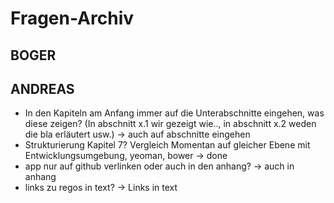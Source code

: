 # Fragen-Archiv

## BOGER


## ANDREAS

- In den Kapiteln am Anfang immer auf die Unterabschnitte eingehen, was diese zeigen? (In abschnitt x.1 wir gezeigt wie.., in abschnitt x.2 weden die bla erläutert usw.) -> auch auf abschnitte eingehen
- Strukturierung Kapitel 7? Vergleich Momentan auf gleicher Ebene mit Entwicklungsumgebung, yeoman, bower -> done
- app nur auf github verlinken oder auch in den anhang? -> auch in anhang
- links zu regos in text? -> Links in text
